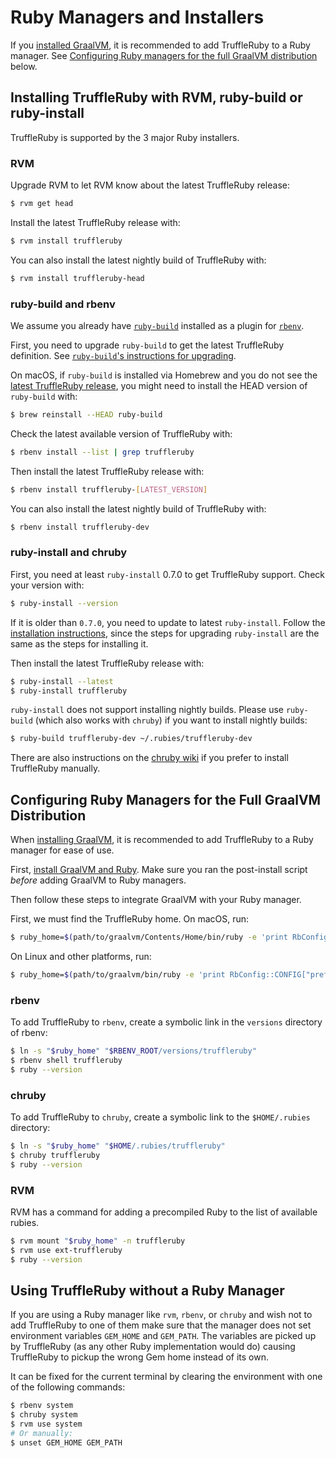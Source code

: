 # Ruby Managers and Installers

If you [installed GraalVM](installing-graalvm.md), it is recommended to add
TruffleRuby to a Ruby manager. See
[Configuring Ruby managers for the full GraalVM distribution](#configuring-ruby-managers-for-the-full-graalvm-distribution)
below.

## Installing TruffleRuby with RVM, ruby-build or ruby-install

TruffleRuby is supported by the 3 major Ruby installers.

### RVM

Upgrade RVM to let RVM know about the latest TruffleRuby release:

```bash
$ rvm get head
```

Install the latest TruffleRuby release with:

```bash
$ rvm install truffleruby
```

You can also install the latest nightly build of TruffleRuby with:

```bash
$ rvm install truffleruby-head
```

### ruby-build and rbenv

We assume you already have [`ruby-build`](https://github.com/rbenv/ruby-build)
installed as a plugin for [`rbenv`](https://github.com/rbenv/rbenv).

First, you need to upgrade `ruby-build` to get the latest TruffleRuby
definition. See [`ruby-build`'s instructions for upgrading](https://github.com/rbenv/ruby-build#upgrading).

On macOS, if `ruby-build` is installed via Homebrew and you do not see the
[latest TruffleRuby release](https://github.com/oracle/truffleruby/releases/latest),
you might need to install the HEAD version of `ruby-build` with:

```bash
$ brew reinstall --HEAD ruby-build
```

Check the latest available version of TruffleRuby with:

```bash
$ rbenv install --list | grep truffleruby
```

Then install the latest TruffleRuby release with:

```bash
$ rbenv install truffleruby-[LATEST_VERSION]
```

You can also install the latest nightly build of TruffleRuby with:

```bash
$ rbenv install truffleruby-dev
```

### ruby-install and chruby

First, you need at least `ruby-install` 0.7.0 to get TruffleRuby support.
Check your version with:

```bash
$ ruby-install --version
```

If it is older than `0.7.0`, you need to update to latest `ruby-install`.
Follow the [installation instructions](https://github.com/postmodern/ruby-install#install),
since the steps for upgrading `ruby-install` are the same as the steps for
installing it.

Then install the latest TruffleRuby release with:

```bash
$ ruby-install --latest
$ ruby-install truffleruby
```

`ruby-install` does not support installing nightly builds.
Please use `ruby-build` (which also works with `chruby`) if you want to install nightly builds:

```bash
$ ruby-build truffleruby-dev ~/.rubies/truffleruby-dev
```

There are also instructions on the
[chruby wiki](https://github.com/postmodern/chruby/wiki/TruffleRuby)
if you prefer to install TruffleRuby manually.

## Configuring Ruby Managers for the Full GraalVM Distribution

When [installing GraalVM](installing-graalvm.md), it is recommended to add
TruffleRuby to a Ruby manager for ease of use.

First, [install GraalVM and Ruby](installing-graalvm.md).
Make sure you ran the post-install script *before* adding GraalVM to Ruby managers.

Then follow these steps to integrate GraalVM with your Ruby manager.

First, we must find the TruffleRuby home.
On macOS, run:
```bash
$ ruby_home=$(path/to/graalvm/Contents/Home/bin/ruby -e 'print RbConfig::CONFIG["prefix"]')
```

On Linux and other platforms, run:
```bash
$ ruby_home=$(path/to/graalvm/bin/ruby -e 'print RbConfig::CONFIG["prefix"]')
```

### rbenv

To add TruffleRuby to `rbenv`, create a symbolic link in the `versions` directory
of rbenv:

```bash
$ ln -s "$ruby_home" "$RBENV_ROOT/versions/truffleruby"
$ rbenv shell truffleruby
$ ruby --version
```

### chruby

To add TruffleRuby to `chruby`, create a symbolic link to the `$HOME/.rubies` directory:

```bash
$ ln -s "$ruby_home" "$HOME/.rubies/truffleruby"
$ chruby truffleruby
$ ruby --version
```

### RVM

RVM has a command for adding a precompiled Ruby to the list of available rubies.

```bash
$ rvm mount "$ruby_home" -n truffleruby
$ rvm use ext-truffleruby
$ ruby --version
```

## Using TruffleRuby without a Ruby Manager

If you are using a Ruby manager like `rvm`, `rbenv`, or `chruby` and wish not to
add TruffleRuby to one of them make sure that the manager does not set
environment variables `GEM_HOME` and `GEM_PATH`. The variables
are picked up by TruffleRuby (as any other Ruby implementation would do)
causing TruffleRuby to pickup the wrong Gem home instead of its own.

It can be fixed for the current terminal by clearing
the environment with one of the following commands:

```bash
$ rbenv system
$ chruby system
$ rvm use system
# Or manually:
$ unset GEM_HOME GEM_PATH
```

